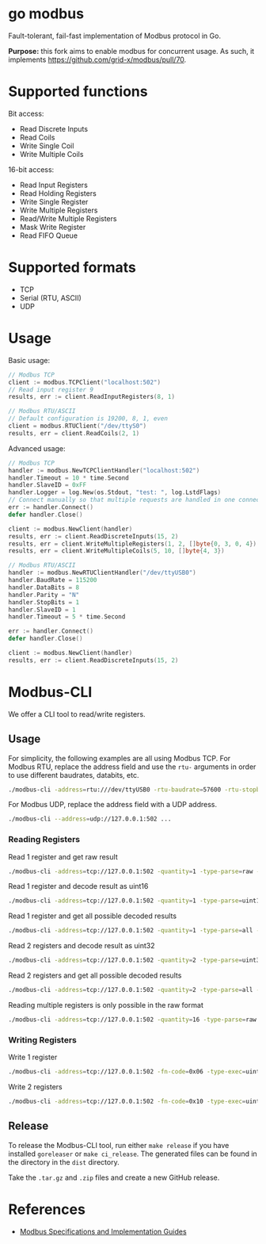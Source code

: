 # go modbus
Fault-tolerant, fail-fast implementation of Modbus protocol in Go.

**Purpose:** this fork aims to enable modbus for concurrent usage. As such, it implements https://github.com/grid-x/modbus/pull/70.

# Supported functions

Bit access:
- Read Discrete Inputs
- Read Coils
- Write Single Coil
- Write Multiple Coils

16-bit access:
- Read Input Registers
- Read Holding Registers
- Write Single Register
- Write Multiple Registers
- Read/Write Multiple Registers
- Mask Write Register
- Read FIFO Queue

# Supported formats
- TCP
- Serial (RTU, ASCII)
- UDP

# Usage
Basic usage:
```go
// Modbus TCP
client := modbus.TCPClient("localhost:502")
// Read input register 9
results, err := client.ReadInputRegisters(8, 1)

// Modbus RTU/ASCII
// Default configuration is 19200, 8, 1, even
client = modbus.RTUClient("/dev/ttyS0")
results, err = client.ReadCoils(2, 1)
```

Advanced usage:
```go
// Modbus TCP
handler := modbus.NewTCPClientHandler("localhost:502")
handler.Timeout = 10 * time.Second
handler.SlaveID = 0xFF
handler.Logger = log.New(os.Stdout, "test: ", log.LstdFlags)
// Connect manually so that multiple requests are handled in one connection session
err := handler.Connect()
defer handler.Close()

client := modbus.NewClient(handler)
results, err := client.ReadDiscreteInputs(15, 2)
results, err = client.WriteMultipleRegisters(1, 2, []byte{0, 3, 0, 4})
results, err = client.WriteMultipleCoils(5, 10, []byte{4, 3})
```

```go
// Modbus RTU/ASCII
handler := modbus.NewRTUClientHandler("/dev/ttyUSB0")
handler.BaudRate = 115200
handler.DataBits = 8
handler.Parity = "N"
handler.StopBits = 1
handler.SlaveID = 1
handler.Timeout = 5 * time.Second

err := handler.Connect()
defer handler.Close()

client := modbus.NewClient(handler)
results, err := client.ReadDiscreteInputs(15, 2)
```

# Modbus-CLI

We offer a CLI tool to read/write registers.

## Usage

For simplicity, the following examples are all using Modbus TCP.
For Modbus RTU, replace the address field and use the `rtu-` arguments in order to use different baudrates, databits, etc.
```sh
./modbus-cli -address=rtu:///dev/ttyUSB0 -rtu-baudrate=57600 -rtu-stopbits=2 -rtu-parity=N -rtu-databits=8 ...
```

For Modbus UDP, replace the address field with a UDP address.
```sh
./modbus-cli --address=udp://127.0.0.1:502 ...
```

### Reading Registers

Read 1 register and get raw result
```sh
./modbus-cli -address=tcp://127.0.0.1:502 -quantity=1 -type-parse=raw -register=42
```

Read 1 register and decode result as uint16
```sh
./modbus-cli -address=tcp://127.0.0.1:502 -quantity=1 -type-parse=uint16 -register=42
```

Read 1 register and get all possible decoded results
```sh
./modbus-cli -address=tcp://127.0.0.1:502 -quantity=1 -type-parse=all -register=42
```

Read 2 registers and decode result as uint32
```sh
./modbus-cli -address=tcp://127.0.0.1:502 -quantity=2 -type-parse=uint32 -register=42
```

Read 2 registers and get all possible decoded results
```sh
./modbus-cli -address=tcp://127.0.0.1:502 -quantity=2 -type-parse=all -register=42
```

Reading multiple registers is only possible in the raw format
```sh
./modbus-cli -address=tcp://127.0.0.1:502 -quantity=16 -type-parse=raw -register=42
```

### Writing Registers

Write 1 register 
```sh
./modbus-cli -address=tcp://127.0.0.1:502 -fn-code=0x06 -type-exec=uint16 -register=42 -write-value=7
```

Write 2 registers
```sh
./modbus-cli -address=tcp://127.0.0.1:502 -fn-code=0x10 -type-exec=uint32 -register=42 -write-value=7
```

## Release

To release the Modbus-CLI tool, run either `make release` if you have installed `goreleaser` or `make ci_release`.
The generated files can be found in the directory in the `dist` directory.

Take the `.tar.gz` and `.zip` files and create a new GitHub release.

# References
- [Modbus Specifications and Implementation Guides](http://www.modbus.org/specs.php)
